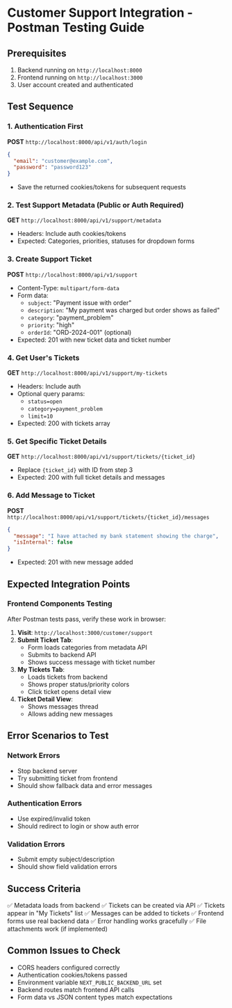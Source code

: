 # Customer Support Integration - Postman Testing Guide

## Prerequisites
1. Backend running on `http://localhost:8000`
2. Frontend running on `http://localhost:3000`
3. User account created and authenticated

## Test Sequence

### 1. Authentication First
**POST** `http://localhost:8000/api/v1/auth/login`
```json
{
  "email": "customer@example.com",
  "password": "password123"
}
```
- Save the returned cookies/tokens for subsequent requests

### 2. Test Support Metadata (Public or Auth Required)
**GET** `http://localhost:8000/api/v1/support/metadata`
- Headers: Include auth cookies/tokens
- Expected: Categories, priorities, statuses for dropdown forms

### 3. Create Support Ticket
**POST** `http://localhost:8000/api/v1/support`
- Content-Type: `multipart/form-data`
- Form data:
  - `subject`: "Payment issue with order"
  - `description`: "My payment was charged but order shows as failed"
  - `category`: "payment_problem"
  - `priority`: "high"
  - `orderId`: "ORD-2024-001" (optional)
- Expected: 201 with new ticket data and ticket number

### 4. Get User's Tickets
**GET** `http://localhost:8000/api/v1/support/my-tickets`
- Headers: Include auth
- Optional query params:
  - `status=open`
  - `category=payment_problem`
  - `limit=10`
- Expected: 200 with tickets array

### 5. Get Specific Ticket Details
**GET** `http://localhost:8000/api/v1/support/tickets/{ticket_id}`
- Replace `{ticket_id}` with ID from step 3
- Expected: 200 with full ticket details and messages

### 6. Add Message to Ticket
**POST** `http://localhost:8000/api/v1/support/tickets/{ticket_id}/messages`
```json
{
  "message": "I have attached my bank statement showing the charge",
  "isInternal": false
}
```
- Expected: 201 with new message added

## Expected Integration Points

### Frontend Components Testing
After Postman tests pass, verify these work in browser:

1. **Visit**: `http://localhost:3000/customer/support`
2. **Submit Ticket Tab**: 
   - Form loads categories from metadata API
   - Submits to backend API
   - Shows success message with ticket number
3. **My Tickets Tab**:
   - Loads tickets from backend
   - Shows proper status/priority colors
   - Click ticket opens detail view
4. **Ticket Detail View**:
   - Shows messages thread
   - Allows adding new messages

## Error Scenarios to Test

### Network Errors
- Stop backend server
- Try submitting ticket from frontend
- Should show fallback data and error messages

### Authentication Errors
- Use expired/invalid token
- Should redirect to login or show auth error

### Validation Errors
- Submit empty subject/description
- Should show field validation errors

## Success Criteria
✅ Metadata loads from backend
✅ Tickets can be created via API
✅ Tickets appear in "My Tickets" list
✅ Messages can be added to tickets
✅ Frontend forms use real backend data
✅ Error handling works gracefully
✅ File attachments work (if implemented)

## Common Issues to Check
- CORS headers configured correctly
- Authentication cookies/tokens passed
- Environment variable `NEXT_PUBLIC_BACKEND_URL` set
- Backend routes match frontend API calls
- Form data vs JSON content types match expectations
